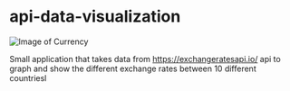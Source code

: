# api-data-visualization
![Image of Currency](https://octodex.github.com/images/yaktocat.png)


Small application that takes data from https://exchangeratesapi.io/ api to graph and show the different exchange rates between 10 different countriesl